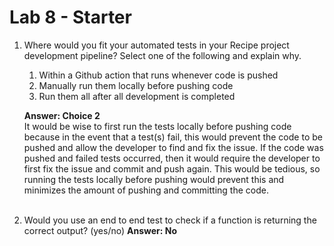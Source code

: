 # Lab 8 - Starter
1. Where would you fit your automated tests in your Recipe project development pipeline? Select one of the following and explain why.

   1. Within a Github action that runs whenever code is pushed 
   2. Manually run them locally before pushing code
   3. Run them all after all development is completed

    **Answer: Choice 2** <br>
    It would be wise to first run the tests locally before pushing code because in the event that a test(s) fail, this would prevent the code to be pushed and allow the developer to find and fix the issue. If the code was pushed and failed tests occurred, then it would require the developer to first fix the issue and commit and push again. This would be tedious, so running the tests locally before pushing would prevent this and minimizes the amount of pushing and committing the code. <br><br>

2. Would you use an end to end test to check if a function is returning the correct output? (yes/no)
    **Answer: No**


